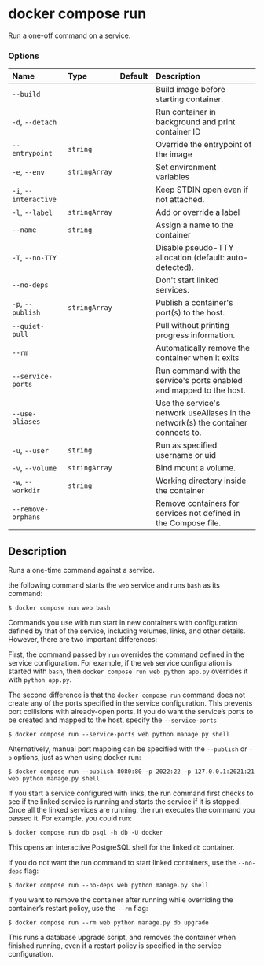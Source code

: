 # docker compose run

<!---MARKER_GEN_START-->
Run a one-off command on a service.

### Options

| Name                  | Type          | Default | Description                                                                       |
|:----------------------|:--------------|:--------|:----------------------------------------------------------------------------------|
| `--build`             |               |         | Build image before starting container.                                            |
| `-d`, `--detach`      |               |         | Run container in background and print container ID                                |
| `--entrypoint`        | `string`      |         | Override the entrypoint of the image                                              |
| `-e`, `--env`         | `stringArray` |         | Set environment variables                                                         |
| `-i`, `--interactive` |               |         | Keep STDIN open even if not attached.                                             |
| `-l`, `--label`       | `stringArray` |         | Add or override a label                                                           |
| `--name`              | `string`      |         | Assign a name to the container                                                    |
| `-T`, `--no-TTY`      |               |         | Disable pseudo-TTY allocation (default: auto-detected).                           |
| `--no-deps`           |               |         | Don't start linked services.                                                      |
| `-p`, `--publish`     | `stringArray` |         | Publish a container's port(s) to the host.                                        |
| `--quiet-pull`        |               |         | Pull without printing progress information.                                       |
| `--rm`                |               |         | Automatically remove the container when it exits                                  |
| `--service-ports`     |               |         | Run command with the service's ports enabled and mapped to the host.              |
| `--use-aliases`       |               |         | Use the service's network useAliases in the network(s) the container connects to. |
| `-u`, `--user`        | `string`      |         | Run as specified username or uid                                                  |
| `-v`, `--volume`      | `stringArray` |         | Bind mount a volume.                                                              |
| `-w`, `--workdir`     | `string`      |         | Working directory inside the container                                            |
| `--remove-orphans`    |               |         | Remove containers for services not defined in the Compose file.                   |


<!---MARKER_GEN_END-->

## Description

Runs a one-time command against a service.

the following command starts the `web` service and runs `bash` as its command:

```console
$ docker compose run web bash
```

Commands you use with run start in new containers with configuration defined by that of the service,
including volumes, links, and other details. However, there are two important differences:

First, the command passed by `run` overrides the command defined in the service configuration. For example, if the
`web` service configuration is started with `bash`, then `docker compose run web python app.py` overrides it with
`python app.py`.

The second difference is that the `docker compose run` command does not create any of the ports specified in the
service configuration. This prevents port collisions with already-open ports. If you do want the service’s ports
to be created and mapped to the host, specify the `--service-ports`

```console
$ docker compose run --service-ports web python manage.py shell
```

Alternatively, manual port mapping can be specified with the `--publish` or `-p` options, just as when using docker run:

```console
$ docker compose run --publish 8080:80 -p 2022:22 -p 127.0.0.1:2021:21 web python manage.py shell
```

If you start a service configured with links, the run command first checks to see if the linked service is running
and starts the service if it is stopped. Once all the linked services are running, the run executes the command you
passed it. For example, you could run:

```console
$ docker compose run db psql -h db -U docker
```

This opens an interactive PostgreSQL shell for the linked `db` container.

If you do not want the run command to start linked containers, use the `--no-deps` flag:

```console
$ docker compose run --no-deps web python manage.py shell
```

If you want to remove the container after running while overriding the container’s restart policy, use the `--rm` flag:

```console
$ docker compose run --rm web python manage.py db upgrade
```

This runs a database upgrade script, and removes the container when finished running, even if a restart policy is
specified in the service configuration.
